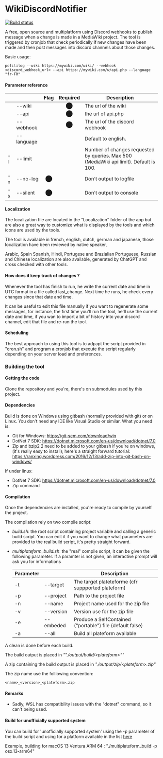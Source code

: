 # WikiDiscordNotifier

[![Build status](https://ci.appveyor.com/api/projects/status/5n6fifahr986mj8c/branch/main?svg=true)](https://ci.appveyor.com/project/Manu404/wikidiscordnotifier/branch/main)



A free, open source and multiplatform using Discord webhooks to publish message when a change is made in a MediaWiki project. The tool is triggered by cronjob that check periodically if new changes have been made and then post messages into discord channels about those changes.

Basic usage:

```
politilog --wiki https://mywiki.com/wiki/ --webhook <discord_webhook_url> --api https://mywiki.com/w/api.php --language "fr-FR" 
```

#### Parameter reference

|      |            | Flag | Required | Description                                                  |
| ---- | ---------- | :--: | :------: | ------------------------------------------------------------ |
|      | --wiki     |      |    ⬤     | The url of the wiki                                          |
|      | --api      |      |    ⬤     | the url of api.php                                           |
|      | --webhook  |      |    ⬤     | The url of the discord webhook                               |
|      | --language |      |          | Default to english.                                          |
| -l   | --limit    |      |          | Number of changes requested by queries. Max 500 (MediaWiki api limit). Default is 100. |
| -n   | --no-log   |  ⬤   |          | Don't output to logfile                                      |
| -s   | --silent   |  ⬤   |          | Don't output to console                                      |

#### Localization

The localization file are located in the "Localization" folder of the app but are also a great way to customize what is displayed by the tools and which icons are used by the tools.

The tool is available in french, english, dutch, german and japanese, those localization have been reviewed by native speaker,

Arabic, Spain Spanish, Hindi, Portugese and Brazialian Portuguese, Russian and Chinese localization are also available, generated by ChatGPT and cross checked with other tools.

#### How does it keep track of changes ?

Whenever the tool has finish to run, he write the current date and time in UTC format in a file called last_change. Next time he runs, he check every changes since that date and time. 

It can be useful to edit this file manually if you want to regenerate some messages, for instance, the first time you'll run the tool, he'll use the current date and time, if you wan to import a bit of history into your discord channel, edit that file and re-run the tool.

#### Scheduling

The best approach to using this tool is to adpapt the script provided in "cron.sh" and program a cronjob that execute the script regularly depending on your server load and preferences.

### Building the tool

#### Getting the code

Clone the repository and you're, there's on submodules used by this project.

#### Dependencies

Build is done on Windows using gitbash (normally provided with git) or on Linux. You don't need any IDE like Visual Studio or similar. What you need is:

- Git for Windows: https://git-scm.com/download/win
- DotNet 7 SDK: https://dotnet.microsoft.com/en-us/download/dotnet/7.0
- Zip and bzip2 2 need to be added to your gitbash if you're on windows, (it's really easy to install); here's a straight forward tutorial: https://ranxing.wordpress.com/2016/12/13/add-zip-into-git-bash-on-windows/

If under linux:

- DotNet 7 SDK: https://dotnet.microsoft.com/en-us/download/dotnet/7.0
- Zip command

#### Compilation

Once the dependencies are installed, you're ready to compile by yourself the project.

The compilation rely on two compile script:

- *build.sh*: the root script containing project variable and calling a generic build script. You can edit it if you want to change what parameters are provided to the real build script, it's pretty straight forward.

- *multiplateform_build.sh*: the "real" compile script, it can be given the following parameter. If a paramter is not given, an interactive prompt will ask you for informations

  | Parameter |           | Description                                               |
  | --------- | --------- | --------------------------------------------------------- |
  | -t        | --target  | The target plateteforme (cfr suppported plateform)        |
  | -p        | --project | Path to the project file                                  |
  | -n        | --name    | Project name used for the zip file                        |
  | -v        | --version | Version use for the zip file                              |
  | -e        | --embeded | Produce a SelfContained ("portable") file (default false) |
  | -a        | --all     | Build all plateform available                             |

A clean is done before each build.

The build output is placed in *""./output/build/\<plateform\>""*

A zip containing the build output is placed in *"./output/zip/\<plateform\>.zip"*

The zip name use the folllowing convention: 

```
<name>_<version>_<plateform>.zip
```

#### Remarks

- Sadly, WSL has compatibility issues with the "dotnet" command, so it can't being used.

#### Build for unofficially supported system

You can build for 'unofficially supported system' using the -p parameter of the build script and using for a platform available in the list [here](https://learn.microsoft.com/en-us/dotnet/core/rid-catalog)

Example, building for macOS 13 Ventura ARM 64 : "./multiplateform_build -p osx.13-arm64"
